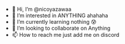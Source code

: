 - 👋 Hi, I’m @nicoyazawaa
- 👀 I’m interested in ANYTHING ahahaha
- 🌱 I’m currently learning nothing 😰
- 💞️ I’m looking to collaborate on Anything
- 📫 How to reach me just add me on discord 


<!---
nicoyazawaa/nicoyazawaa is a ✨ special ✨ repository because its `README.md` (this file) appears on your GitHub profile.
You can click the Preview link to take a look at your changes.
--->

